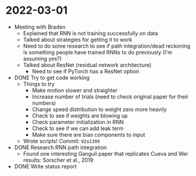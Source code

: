 # 2022-03-01

- Meeting with Braden 
    - Explained that RNN is not training successfully on data
	- Talked about strategies for getting it to work
	- Need to do some research to see if path integration/dead reckoning is something people have trained RNNs to do previously (I'm assuming yes?)
	- Talked about ResNet (residual network architecture)
		- Need to see if PyTorch has a ResNet option
- DONE Try to get code working
	- Things to try
		- Make motion slower and straighter
		- Increase number of trials (need to check original paper for their numbers)
		- Change speed distribution to weight zero more heavily
		- Check to see if weights are blowing up
		- Check parameter initialization in RNN
		- Check to see if we can add leak term
		- Make sure there are bias components to input
	- Wrote scripts! Commit: `92a1399`
- DONE Research RNN path integration
	- Found one interesting Ganguli paper that replicates Cueva and Wei results: Sorscher et al., 2019
- DONE Write status report 
